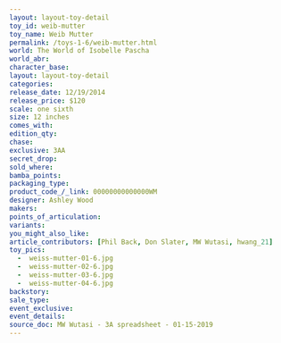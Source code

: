 ```yaml
---
layout: layout-toy-detail 
toy_id: weib-mutter
toy_name: Weib Mutter
permalink: /toys-1-6/weib-mutter.html
world: The World of Isobelle Pascha
world_abr: 
character_base: 
layout: layout-toy-detail
categories: 
release_date: 12/19/2014
release_price: $120 
scale: one sixth
size: 12 inches
comes_with: 
edition_qty: 
chase: 
exclusive: 3AA
secret_drop: 
sold_where: 
bamba_points: 
packaging_type: 
product_code_/_link: 00000000000000WM
designer: Ashley Wood
makers: 
points_of_articulation: 
variants: 
you_might_also_like: 
article_contributors: [Phil Back, Don Slater, MW Wutasi, hwang_21]
toy_pics: 
  -  weiss-mutter-01-6.jpg
  -  weiss-mutter-02-6.jpg
  -  weiss-mutter-03-6.jpg
  -  weiss-mutter-04-6.jpg
backstory: 
sale_type: 
event_exclusive: 
event_details: 
source_doc: MW Wutasi - 3A spreadsheet - 01-15-2019
---
```

